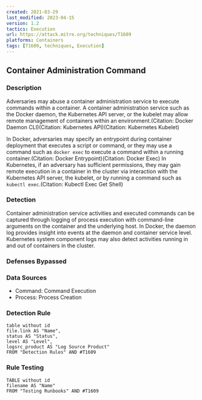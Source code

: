 ```yaml
---
created: 2021-03-29
last_modified: 2023-04-15
version: 1.2
tactics: Execution
url: https://attack.mitre.org/techniques/T1609
platforms: Containers
tags: [T1609, techniques, Execution]
---
```


## Container Administration Command

### Description

Adversaries may abuse a container administration service to execute commands within a container. A container administration service such as the Docker daemon, the Kubernetes API server, or the kubelet may allow remote management of containers within an environment.(Citation: Docker Daemon CLI)(Citation: Kubernetes API)(Citation: Kubernetes Kubelet)

In Docker, adversaries may specify an entrypoint during container deployment that executes a script or command, or they may use a command such as <code>docker exec</code> to execute a command within a running container.(Citation: Docker Entrypoint)(Citation: Docker Exec) In Kubernetes, if an adversary has sufficient permissions, they may gain remote execution in a container in the cluster via interaction with the Kubernetes API server, the kubelet, or by running a command such as <code>kubectl exec</code>.(Citation: Kubectl Exec Get Shell)

### Detection

Container administration service activities and executed commands can be captured through logging of process execution with command-line arguments on the container and the underlying host. In Docker, the daemon log provides insight into events at the daemon and container service level. Kubernetes system component logs may also detect activities running in and out of containers in the cluster. 

### Defenses Bypassed



### Data Sources

  - Command: Command Execution
  -  Process: Process Creation
### Detection Rule

```dataview
table without id
file.link AS "Name",
status AS "Status",
level AS "Level",
logsrc_product AS "Log Source Product"
FROM "Detection Rules" AND #T1609
```

### Rule Testing

```dataview
TABLE without id
filename AS "Name"
FROM "Testing Runbooks" AND #T1609
```
